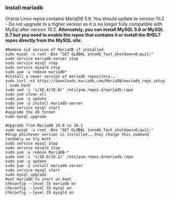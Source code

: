 ### Install mariadb

Oracle Linux repos contains MariaDB 5.6. You should update to version 10.2 - Do not upgrade to a higher version as it is no longer fully compatible with MySql after version 10.2. **Alternately, you can install MySQL 5.6 or MySQL 5.7 but you need to enable the repos that contains it or install the RHEL7 repos directly from the MySQL site.** 

```
#Remove old verison of MariaDB if installed
sudo mysql -u root -Bse "SET GLOBAL innodb_fast_shutdown=0;quit;"
sudo service mariadb-server stop
sudo service mysql stop
sudo service mysqld stop
sudo yum -y remove mariadb*
#install a newer version of mariadb repository...
sudo curl -sS https://downloads.mariadb.com/MariaDB/mariadb_repo_setup | sudo bash
sudo sed -i 's/10.4/10.0/' /etc/yum.repos.d/mariadb.repo
sudo yum clean all
sudo yum -y update
sudo yum -y install mariadb-server
sudo service mysql start
#upgrade the db format
sudo mysql_upgrade

#Upgrade from MariaDB 10.0 to 10.1
sudo mysql -u root -Bse "SET GLOBAL innodb_fast_shutdown=0;quit;"
#Stop whichever version is installed...they change this command randomly so try both
sudo service mysql stop
sudo service mysqld stop
sudo yum -y remove MariaDB-*
sudo sed -i 's/10.0/10.1/' /etc/yum.repos.d/mariadb.repo
sudo yum -y update
sudo yum -y install mariadb-server
sudo service mysql start
sudo mysql_upgrade
#set mariadb to start on boot
chkconfig --level 35 mariadb on
chkconfig --level 35 mysql on
chkconfig --level 35 mysqld on


```

